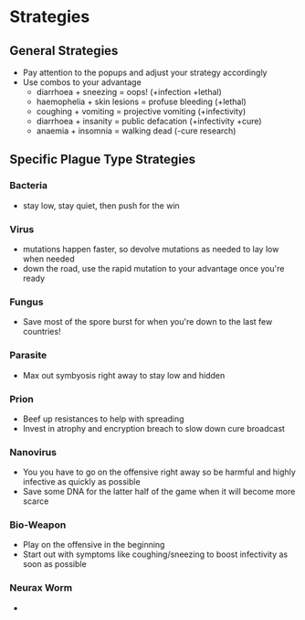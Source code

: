 # Strategies

## General Strategies

* Pay attention to the popups and adjust your strategy accordingly
* Use combos to your advantage
  * diarrhoea + sneezing = oops! (+infection +lethal)
  * haemophelia + skin lesions = profuse bleeding (+lethal)
  * coughing + vomiting = projective vomiting (+infectivity)
  * diarrhoea + insanity = public defacation (+infectivity +cure)
  * anaemia + insomnia = walking dead (-cure research)

## Specific Plague Type Strategies

### Bacteria

* stay low, stay quiet, then push for the win

### Virus

* mutations happen faster, so devolve mutations as needed to lay low when needed
* down the road, use the rapid mutation to your advantage once you're ready

### Fungus

* Save most of the spore burst for when you're down to the last few countries!

### Parasite

* Max out symbyosis right away to stay low and hidden

### Prion

* Beef up resistances to help with spreading
* Invest in atrophy and encryption breach to slow down cure broadcast

### Nanovirus

* You you have to go on the offensive right away so be harmful and highly infective as quickly as possible
* Save some DNA for the latter half of the game when it will become more scarce

### Bio-Weapon

* Play on the offensive in the beginning
* Start out with symptoms like coughing/sneezing to boost infectivity as soon as possible

### Neurax Worm

* 
